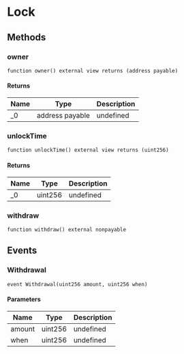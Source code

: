 # Lock









## Methods

### owner

```solidity
function owner() external view returns (address payable)
```






#### Returns

| Name | Type | Description |
|---|---|---|
| _0 | address payable | undefined |

### unlockTime

```solidity
function unlockTime() external view returns (uint256)
```






#### Returns

| Name | Type | Description |
|---|---|---|
| _0 | uint256 | undefined |

### withdraw

```solidity
function withdraw() external nonpayable
```








## Events

### Withdrawal

```solidity
event Withdrawal(uint256 amount, uint256 when)
```





#### Parameters

| Name | Type | Description |
|---|---|---|
| amount  | uint256 | undefined |
| when  | uint256 | undefined |



